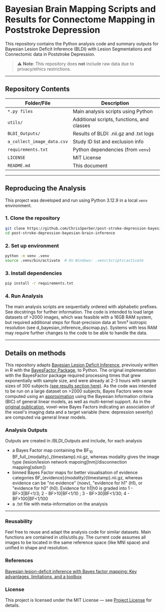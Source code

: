 # Bayesian Brain Mapping Scripts and Results for Connectome Mapping in Poststroke Depression

This repository contains the Python analysis code and summary outputs for Bayesian Lesion Deficit Inference (BLDI) with Lesion Segmentations and Connectomic data in Poststroke Depression.

> ⚠️ **Note**: This repository does **not** include raw data due to privacy/ethics restrictions.
---

## Repository Contents

| Folder/File                 | Description                                |
|-----------------------------|--------------------------------------------|
| `*.py files`                | Main analysis scripts using Python         |
| `utils/`                    | Additional scripts, functions, and classes |
| `BLDI_Outputs/`             | Results of BLDI: .nii.gz and .txt logs     |
| `a_collect_image_data.csv`  | Study ID list and exclusion info           |
| `requirements.txt`          | Python dependencies (from `venv`)          |
| `LICENSE`                   | MIT License                                |
| `README.md`                 | This document                              |

---

## Reproducing the Analysis

This project was developed and run using Python 3.12.9 in a local `venv` environment.

### 1. Clone the repository
```bash
git clone https://github.com/ChrisSperber/post-stroke-depression-bayesian-brain-inference
cd post-stroke-depression-bayesian-brain-inference
```
### 2. Set up environment
```bash
python -m venv .venv
source .venv/bin/activate  # On Windows: .venv\Scripts\activate
```
### 3. Install dependencies
```bash
pip install -r requirements.txt
```
### 4. Run Analysis

The main analysis scripts are sequentially ordered with alphabetic prefixes. See docstrings for further information.
The code is intended to load large datasets of >2000 images, which was feasible with a 16GB RAM system, but required additional steps for float-precision data at 1mm³ isotropic resolution (see d_bayesian_inference_discmap.py). Systems with less RAM may require further changes to the code to be able to handle the data.

---

## Details on methods
This repository adapts [Bayesian Lesion Deficit Inference](https://pubmed.ncbi.nlm.nih.gov/36914109/), previously written in R with the [BayesFactor Package](https://cran.r-project.org/web/packages/BayesFactor/vignettes/manual.html), to Python.
The original implementation with the BayesFactor package required processing times that grew exponentially with sample size, and were already at 2-3 hours with sample sizes of 300 subjects [(see results section here)](https://pubmed.ncbi.nlm.nih.gov/36914109/). As the code was intended to be run on a large dataset on >2000 subjects, Bayes Factors were now computed using an [approximation](https://link.springer.com/article/10.3758/BF03194105) using the Bayesian Information criteria (BIC) of general linear models, as well as multi-kernel support.
As in the [original publication](https://pubmed.ncbi.nlm.nih.gov/36914109/), voxel-wise Bayes Factors indicating an association of the voxel's imaging data and a target variable (here: depression severity) are computed via general linear models.

### Analysis Outputs
Outputs are created in /BLDI_Outputs and include, for each analysis
- a Bayes Factor map containing the BF<sub>10</sub> BF_full_{modality}_{timestamp}.nii.gz, whereas modality gives the image type (lesion/lesion network mapoing[lnm]/disconnection mapping[sdsm])
- binned Bayes Factor maps for better visualisation of evidence categories BF_{evidence}_{modality}_{timestamp}.nii.gz, whereas evidence can be "no evidence" (noev), "evidence for h1" (h1), or "evidence for h0" (h0). Evidence for h1|h0 is graded into 1 - BF>3|BF<1/3; 2 - BF>10|BF<1/10 ; 3 - BF>30|BF<1/30; 4 - BF>100|BF<1/100
- a .txt file with meta-information on the analysis

---
### Reusability
Feel free to reuse and adapt the analysis code for similar datasets. Main functions are contained in utils/utils.py. The current code assumes all images to be located in the same reference space (like MNI space) and unified in shape and resolution.

### References
[Bayesian lesion-deficit inference with Bayes factor mapping: Key advantages, limitations, and a toolbox](https://doi.org/10.1016/j.neuroimage.2023.120008)

### License
This project is licensed under the MIT License — see [Project License](LICENSE) for details.

